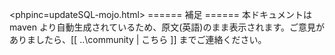 <phpinc=updateSQL-mojo.html>
====== 補足 ======
 本ドキュメントは maven より自動生成されているため、原文(英語)のまま表示されます。ご意見がありましたら、[[ ..\community | こちら ]] までご連絡ください。